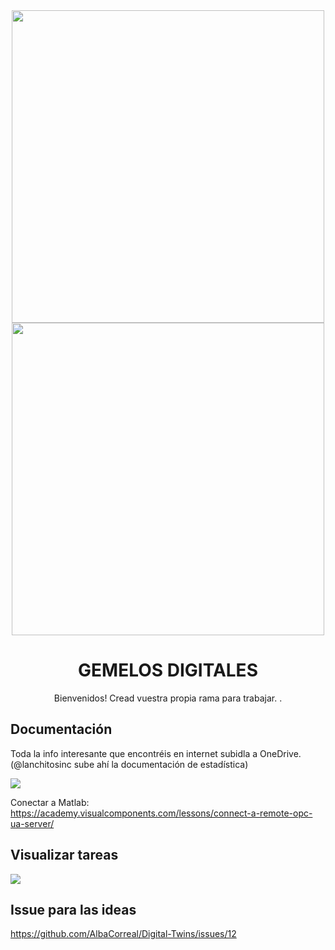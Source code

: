 <div align="center">
<img src="https://www.gemelosdigitales.uma.es/wp-content/uploads/2021/07/cropped-Logo-combinado.jpg" width="500"/>
<br>
<img src="https://www.link.uma.es/wp-content/uploads/2021/10/gemelodigital1.png" width="500"/>
<h1>GEMELOS DIGITALES</h1>
<p> Bienvenidos!
Cread vuestra propia rama para trabajar. .</p> 
</div>

## Documentación
Toda la info interesante que encontréis en internet subidla a OneDrive. (@lanchitosinc sube ahí la documentación de estadística)

  <a href="https://uma365-my.sharepoint.com/:f:/g/personal/alba_correal_uma_es/ErZ6N3adUKxPh0R5gGqSxiwBoB8LTiJ93PwqHZWaYM7izQ?e=jU3SwN">
    <img src="https://img.shields.io/badge/-Onedrive-blue"/>
  </a>

Conectar a Matlab: https://academy.visualcomponents.com/lessons/connect-a-remote-opc-ua-server/

## Visualizar tareas
<a href="https://github.com/users/AlbaCorreal/projects/2/views/1">
    <img src="https://img.shields.io/badge/-Tareas-yellow"/>
  </a>
  
## Issue para las ideas
https://github.com/AlbaCorreal/Digital-Twins/issues/12

